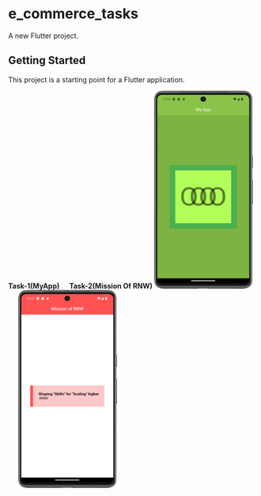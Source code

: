 # e_commerce_tasks

A new Flutter project.

## Getting Started

This project is a starting point for a Flutter application.

<b> Task-1(MyApp)    &nbsp;&nbsp;&nbsp;&nbsp;    Task-2(Mission Of RNW) </b>
<img src = "https://github.com/Zimil-Patel/e_commerce_tasks/blob/master/snaps/MyApp.png" width = "200" height = "400"> &nbsp;&nbsp;&nbsp;&nbsp; <img src = "https://github.com/Zimil-Patel/e_commerce_tasks/blob/master/snaps/MissionOfRNW.png" width = "200" height = "400">




